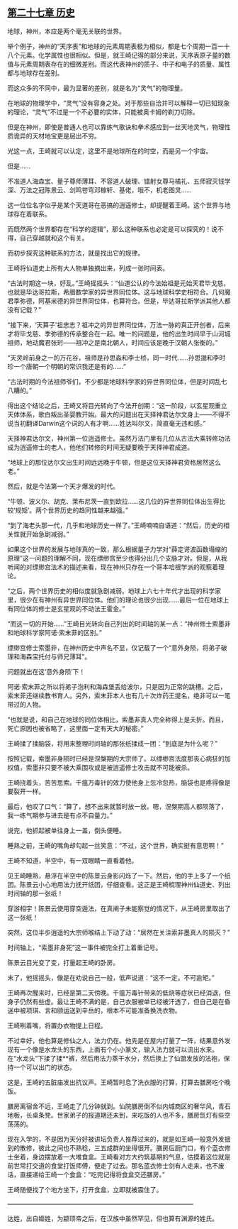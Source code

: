 ## [第二十七章 历史](https://www.xxbiquge.com/11_11207/5463419.html)


  地球，神州，本应是两个毫无关联的世界。

  举个例子，神州的“天序表”和地球的元素周期表极为相似，都是七个周期一百一十八个元素。化学属性也很相似。但是，就王崎记得的部分来说，天序表原子量的数值与元素周期表存在的细微差别。而这代表神州的质子、中子和电子的质量、属性都与地球存在差别。

  而这众多的不同中，最为显著的差别，就是名为“灵气”的物理量。

  在地球的物理学中，“灵气”没有容身之处。对于那些自洽并可以解释一切已知现象的理论，“灵气”不过是一个不必要的实体，只能被奥卡姆的剃刀切除。

  但是在神州，即使是普通人也可以靠练气歌诀和拳术感应到一丝天地灵气，物理性质诡异的天材地宝更是层出不穷。

  光这一点，王崎就可以认定，这里不是地球所在的时空，而是另一个宇宙。

  但是……

  不准道人海森宝、量子尊师薄耳、不容道人破理、镭射女尊马橘礼、五师寂灭钱学深、万法之冠陈景云、剑鸣苍穹邓稼轩、基佬，哦不，机老图灵……

  这一位位名字似乎是某个天道哥在恶搞的逍遥修士，却提醒着王崎。这个世界与地球存在着联系。

  而既然两个世界都存在“科学的逻辑”，那么这种联系也必定是可以探究的！说不得，自己穿越就和这个有关。

  而初步探究这种联系的方法，就是找出它的规律。

  王崎将仙道史上所有大人物单独摘出来，列成一张时间表。

  “古法时期这一块，好乱。”王崎摇摇头：“仙道公认的今法始祖是元始天君毕戈慈，也就是毕达哥拉斯，希腊数学家的异世界同位体。这与地球科学史相符合。几何魔君季弥德，阿基米德的异世界同位体，也算符合。但是，毕达哥拉斯学派其他人都没有记载？”

  “接下来，‘天算子’祖忠志？祖冲之的异世界同位体，万法一脉的真正开创者，后来才将毕戈慈、季弥德的传承整合在一起。唯一的问题是，他的出生时间早于山河城祖师，地动魔君张珩——祖冲之是南北朝人，时间应该是晚于汉朝人张衡的。”

  “天灵岭前身之一的万花谷，祖师是孙思淼和李士桢，同一时代……孙思邈和李时珍一个唐朝一个明朝的常识我还是有的……”

  “古法时期的今法祖师爷们，不少都是地球科学家的异世界同位体，但是时间乱七八糟的。”

  得出这个结论之后，王崎又将目光转向了今法开创期：“这一阶段，以玄星观重立天体体系，歌白叛出圣婴教开始。最大的问题出在天择神君达尔文身上——不得不说当初翻译Darwin这个词的人有才啊……姓达叫尔文，简直毫无违和感。”

  天择神君达尔文，神州第一位逍遥修士。虽然万法门里有几位从古法大乘转修功法成为逍遥修士的老人，他他们转修的时间无疑要晚于天择神君成道。

  “地球上的那位达尔文出生时间远远晚于牛顿，但是这位天择神君资格居然这么老。”

  然后，就是今法第一个天才爆发的时代。

  “牛顿、波义尔、胡克、莱布尼茨一直到欧拉……这几位的异世界同位体出生得比较‘规矩’。两个世界历史的趋同性越来越强。”

  “到了海老头那一代，几乎和地球历史一样了。”王崎喃喃自语道：“然后，历史的相关性就开始急剧减弱。”

  如果这个世界的发展与地球真的一致，那么根据量子力学对“薛定谔波函数塌缩的原理”这一问题的理解不同，现在缥缈宫至少也得分出几个支脉才对。但是，从我听闻的对缥缈宫法术的描述来看，现在神州只存在一个哥本哈根学派的观察着理论。

  “之后，两个世界历史的相似度就急剧减弱。地球上六七十年代才出现的科学家里，很少在有神州有异世界同位体。他们的理论也很少出现……最后一位在地球上有同位体的修士是玄星观的不动法王霍金。”

  “而这一切的开始……”王崎目光转向自己列出的时间轴的某一点：“神州修士索墨非和地球科学家阿诺·索末菲的区别。”

  缥缈宫修士索墨非，在神州历史中声名不显，仅记载了一个“意外身陨，将弟子破理和海森宝托付与师兄薄耳”。

  问题就出在这‘意外身陨’下！

  阿诺·索末菲之所以将弟子泡利和海森堡丢给波尔，只是因为正常的跳槽。之后，索末菲还继续教书育人。另外，索末菲本人也有几十次炸药王提名，绝非可以一笔带过的人物。

  “也就是说，和自己在地球的同位体相比，索墨非真人完全称得上是夭折。而且，死亡原因也被省略了，这里面一定有天大的秘密。”

  王崎揉了揉脑袋，将用来整理时间轴的那张纸揉成一团：“到底是为什么呢？”

  按照记载，索墨非身陨时已经是涅槃期的大宗师了。以缥缈宫法度那丧心病狂的加权值，索墨非只要不被大乘围攻或是被逍遥修士攻击就不可能被杀。

  王崎挠着头，苦苦思索。千瘟万毒针的效力使他身上忽冷忽热，脑袋也是疼得像是要裂开一样。

  最后，他叹了口气：“算了，想不出来就暂时放一放。嗯，涅槃期高人都陨落了，我一练气期参与进去是有点不自量力。”

  说完，他抓起被单往身上一盖，倒头便睡。

  睡熟之前，王崎的嘴角却勾起一丝笑意：“不过，这个世界，确实挺有意思啊！”

  王崎不知道，半空中，有一双眼睛一直看着他。

  见王崎睡熟，悬浮在半空中的陈景云身影闪烁了一下。然后，他的手上多了一个纸团。陈景云小心地用法力抚开纸团，仔细查看。这正是王崎梳理神州仙道史、列出时间轴的那一张纸！

  穿游相宇！陈景云使用穿空遁法，在真阐子未能察觉的情况下，从王崎房里取出了这一张纸！

  突然，这位半步逍遥的大宗师喉结上下动了动：“居然在关注索非墨真人的陨灭？”

  时间轴上，“索墨非身死”这一事件被完全打上着重记号。

  陈景云目光变了变，打量起王崎的卧房。

  末了，他摇摇头，像是在劝说自己一般，低声说道：“这不一定。不可逾矩。”

  王崎再次醒来时，已经是第二天傍晚。千瘟万毒针带来的低烧等症状已经消退，但身子仍然有些虚。最让王崎不满的是，自己衣服被单已经被汗透了，但自己是在昏迷中被项琪、言和颐运送到辛岳的，根本不可能准备换洗衣物。

  王崎咧着嘴，将置办衣物提上日程。

  不过幸好，他也算是修仙之人，法力仍在。他先是在屋内打量了一阵，结果意外发现有一个像是水龙头的东西，上面有个小小篆文，输入法力就可以流出水来。在“水龙头”下揉了揉**裤，然后用法力蒸干水分，然后换上了仙盟发放的法袍，保持一个可以出门的状态。

  这是，王崎的五脏庙发出抗议声。王崎暂时息了洗衣服的打算，打算去膳房吃个晚饭。

  膳房离宿舍不远，王崎走了几分钟就到。仙院膳房倒不似内城商区的奢华风，青石地板，长桌条凳。世家弟子的报道期还未到，来吃饭的人也不多，膳房氙灯有些空荡荡的。

  现在入学的，不是因为天分好被讲坛负责人推荐过来的，就是如王崎一般意外发掘到的散修，彼此之间也不熟稔，三五成群的坐得很开。膳房后厨门口，有个蓝衣修士坐着，身边摆放着一大堆食盒。王崎看对方大约筑基期的气息，估摸着这位就是前世常打交道的食堂打饭师傅，便走了过去。那名蓝衣修士剑有人走来，也不废话，直接递给王崎一个食盒：“吃完记得将食盒交还膳房。”

  王崎随便找了个地方坐下，打开食盒，立即就被震住了。

  ——————————————————————————————

  达姓，出自姬姓，为颛顼帝之后，在汉族中虽然罕见，但也算有渊源的姓氏。
